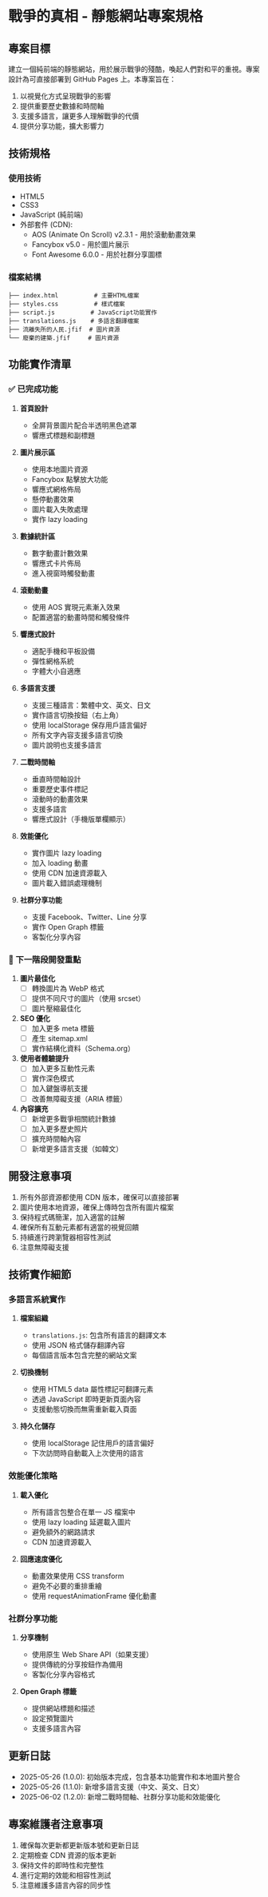 # 戰爭的真相 - 靜態網站專案規格

## 專案目標
建立一個純前端的靜態網站，用於展示戰爭的殘酷，喚起人們對和平的重視。專案設計為可直接部署到 GitHub Pages 上。本專案旨在：
1. 以視覺化方式呈現戰爭的影響
2. 提供重要歷史數據和時間軸
3. 支援多語言，讓更多人理解戰爭的代價
4. 提供分享功能，擴大影響力

## 技術規格

### 使用技術
- HTML5
- CSS3
- JavaScript (純前端)
- 外部套件 (CDN):
  - AOS (Animate On Scroll) v2.3.1 - 用於滾動動畫效果
  - Fancybox v5.0 - 用於圖片展示
  - Font Awesome 6.0.0 - 用於社群分享圖標

### 檔案結構
```
├── index.html          # 主要HTML檔案
├── styles.css          # 樣式檔案
├── script.js          # JavaScript功能實作
├── translations.js    # 多語言翻譯檔案
├── 流離失所的人民.jfif  # 圖片資源
└── 廢棄的建築.jfif     # 圖片資源
```

## 功能實作清單

### ✅ 已完成功能
1. **首頁設計**
   - 全屏背景圖片配合半透明黑色遮罩
   - 響應式標題和副標題

2. **圖片展示區**
   - 使用本地圖片資源
   - Fancybox 點擊放大功能
   - 響應式網格佈局
   - 懸停動畫效果
   - 圖片載入失敗處理
   - 實作 lazy loading

3. **數據統計區**
   - 數字動畫計數效果
   - 響應式卡片佈局
   - 進入視窗時觸發動畫

4. **滾動動畫**
   - 使用 AOS 實現元素漸入效果
   - 配置適當的動畫時間和觸發條件

5. **響應式設計**
   - 適配手機和平板設備
   - 彈性網格系統
   - 字體大小自適應

6. **多語言支援**
   - 支援三種語言：繁體中文、英文、日文
   - 實作語言切換按鈕（右上角）
   - 使用 localStorage 保存用戶語言偏好
   - 所有文字內容支援多語言切換
   - 圖片說明也支援多語言

7. **二戰時間軸**
   - 垂直時間軸設計
   - 重要歷史事件標記
   - 滾動時的動畫效果
   - 支援多語言
   - 響應式設計（手機版單欄顯示）

8. **效能優化**
   - 實作圖片 lazy loading
   - 加入 loading 動畫
   - 使用 CDN 加速資源載入
   - 圖片載入錯誤處理機制

9. **社群分享功能**
   - 支援 Facebook、Twitter、Line 分享
   - 實作 Open Graph 標籤
   - 客製化分享內容

### 🔄 下一階段開發重點
1. **圖片最佳化**
   - [ ] 轉換圖片為 WebP 格式
   - [ ] 提供不同尺寸的圖片（使用 srcset）
   - [ ] 圖片壓縮最佳化

2. **SEO 優化**
   - [ ] 加入更多 meta 標籤
   - [ ] 產生 sitemap.xml
   - [ ] 實作結構化資料（Schema.org）

3. **使用者體驗提升**
   - [ ] 加入更多互動性元素
   - [ ] 實作深色模式
   - [ ] 加入鍵盤導航支援
   - [ ] 改善無障礙支援（ARIA 標籤）

4. **內容擴充**
   - [ ] 新增更多戰爭相關統計數據
   - [ ] 加入更多歷史照片
   - [ ] 擴充時間軸內容
   - [ ] 新增更多語言支援（如韓文）

## 開發注意事項
1. 所有外部資源都使用 CDN 版本，確保可以直接部署
2. 圖片使用本地資源，確保上傳時包含所有圖片檔案
3. 保持程式碼簡潔，加入適當的註解
4. 確保所有互動元素都有適當的視覺回饋
5. 持續進行跨瀏覽器相容性測試
6. 注意無障礙支援

## 技術實作細節

### 多語言系統實作
1. **檔案組織**
   - `translations.js`: 包含所有語言的翻譯文本
   - 使用 JSON 格式儲存翻譯內容
   - 每個語言版本包含完整的網站文案

2. **切換機制**
   - 使用 HTML5 data 屬性標記可翻譯元素
   - 透過 JavaScript 即時更新頁面內容
   - 支援動態切換而無需重新載入頁面

3. **持久化儲存**
   - 使用 localStorage 記住用戶的語言偏好
   - 下次訪問時自動載入上次使用的語言

### 效能優化策略
1. **載入優化**
   - 所有語言包整合在單一 JS 檔案中
   - 使用 lazy loading 延遲載入圖片
   - 避免額外的網路請求
   - CDN 加速資源載入

2. **回應速度優化**
   - 動畫效果使用 CSS transform
   - 避免不必要的重排重繪
   - 使用 requestAnimationFrame 優化動畫

### 社群分享功能
1. **分享機制**
   - 使用原生 Web Share API（如果支援）
   - 提供傳統的分享按鈕作為備用
   - 客製化分享內容格式

2. **Open Graph 標籤**
   - 提供網站標題和描述
   - 設定預覽圖片
   - 支援多語言內容

## 更新日誌
- 2025-05-26 (1.0.0): 初始版本完成，包含基本功能實作和本地圖片整合
- 2025-05-26 (1.1.0): 新增多語言支援（中文、英文、日文）
- 2025-06-02 (1.2.0): 新增二戰時間軸、社群分享功能和效能優化

## 專案維護者注意事項
1. 確保每次更新都更新版本號和更新日誌
2. 定期檢查 CDN 資源的版本更新
3. 保持文件的即時性和完整性
4. 進行定期的效能和相容性測試
5. 注意維護多語言內容的同步性
